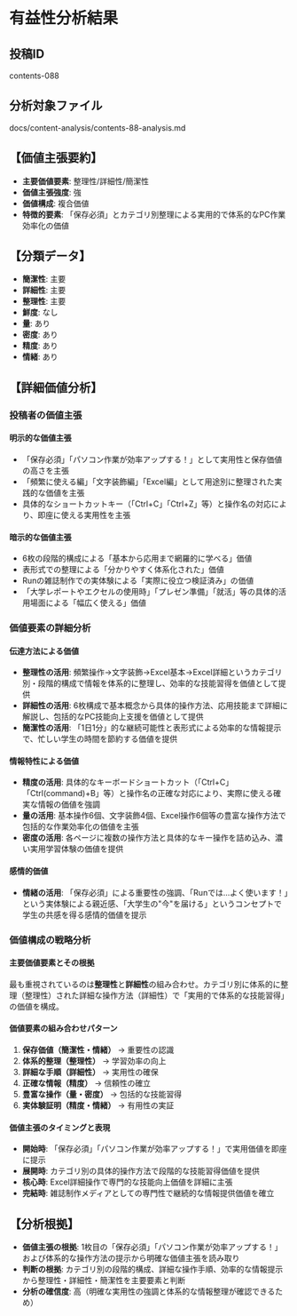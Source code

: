 # 有益性分析結果

## 投稿ID
contents-088

## 分析対象ファイル
docs/content-analysis/contents-88-analysis.md

## 【価値主張要約】
- **主要価値要素**: 整理性/詳細性/簡潔性
- **価値主張強度**: 強
- **価値構成**: 複合価値
- **特徴的要素**: 「保存必須」とカテゴリ別整理による実用的で体系的なPC作業効率化の価値

## 【分類データ】
- **簡潔性**: 主要
- **詳細性**: 主要
- **整理性**: 主要
- **鮮度**: なし
- **量**: あり
- **密度**: あり
- **精度**: あり
- **情緒**: あり

## 【詳細価値分析】

### 投稿者の価値主張
#### 明示的な価値主張
- 「保存必須」「パソコン作業が効率アップする！」として実用性と保存価値の高さを主張
- 「頻繁に使える編」「文字装飾編」「Excel編」として用途別に整理された実践的な価値を主張
- 具体的なショートカットキー（「Ctrl+C」「Ctrl+Z」等）と操作名の対応により、即座に使える実用性を主張

#### 暗示的な価値主張
- 6枚の段階的構成による「基本から応用まで網羅的に学べる」価値
- 表形式での整理による「分かりやすく体系化された」価値
- Runの雑誌制作での実体験による「実際に役立つ検証済み」の価値
- 「大学レポートやエクセルの使用時」「プレゼン準備」「就活」等の具体的活用場面による「幅広く使える」価値

### 価値要素の詳細分析

#### 伝達方法による価値
- **整理性の活用**: 頻繁操作→文字装飾→Excel基本→Excel詳細というカテゴリ別・段階的構成で情報を体系的に整理し、効率的な技能習得を価値として提供
- **詳細性の活用**: 6枚構成で基本概念から具体的操作方法、応用技能まで詳細に解説し、包括的なPC技能向上支援を価値として提供
- **簡潔性の活用**: 「1日1分」的な継続可能性と表形式による効率的な情報提示で、忙しい学生の時間を節約する価値を提供

#### 情報特性による価値
- **精度の活用**: 具体的なキーボードショートカット（「Ctrl+C」「Ctrl(command)+B」等）と操作名の正確な対応により、実際に使える確実な情報の価値を強調
- **量の活用**: 基本操作6個、文字装飾4個、Excel操作6個等の豊富な操作方法で包括的な作業効率化の価値を主張
- **密度の活用**: 各ページに複数の操作方法と具体的なキー操作を詰め込み、濃い実用学習体験の価値を提供

#### 感情的価値
- **情緒の活用**: 「保存必須」による重要性の強調、「Runでは...よく使います！」という実体験による親近感、「大学生の"今"を届ける」というコンセプトで学生の共感を得る感情的価値を提示

### 価値構成の戦略分析
#### 主要価値要素とその根拠
最も重視されているのは**整理性**と**詳細性**の組み合わせ。カテゴリ別に体系的に整理（整理性）された詳細な操作方法（詳細性）で「実用的で体系的な技能習得」の価値を構成。

#### 価値要素の組み合わせパターン
1. **保存価値（簡潔性・情緒）** → 重要性の認識
2. **体系的整理（整理性）** → 学習効率の向上
3. **詳細な手順（詳細性）** → 実用性の確保
4. **正確な情報（精度）** → 信頼性の確立
5. **豊富な操作（量・密度）** → 包括的な技能習得
6. **実体験証明（精度・情緒）** → 有用性の実証

#### 価値主張のタイミングと表現
- **開始時**: 「保存必須」「パソコン作業が効率アップする！」で実用価値を即座に提示
- **展開時**: カテゴリ別の具体的操作方法で段階的な技能習得価値を提供
- **核心時**: Excel詳細操作で専門的な技能向上価値を詳細に主張
- **完結時**: 雑誌制作メディアとしての専門性で継続的な情報提供価値を確立

## 【分析根拠】
- **価値主張の根拠**: 1枚目の「保存必須」「パソコン作業が効率アップする！」および体系的な操作方法の提示から明確な価値主張を読み取り
- **判断の根拠**: カテゴリ別の段階的構成、詳細な操作手順、効率的な情報提示から整理性・詳細性・簡潔性を主要要素と判断
- **分析の確信度**: 高（明確な実用性の強調と体系的な情報整理が確認できるため）